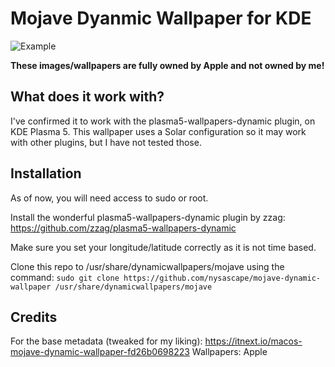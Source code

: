 # Mojave Dyanmic Wallpaper for KDE

![Example](https://i.imgur.com/0DvPB8S.png)

**These images/wallpapers are fully owned by Apple and not owned by me!**

## What does it work with?
I've confirmed it to work with the plasma5-wallpapers-dynamic plugin, on KDE Plasma 5.
This wallpaper uses a Solar configuration so it may work with other plugins, but I have not tested those.

## Installation
As of now, you will need access to sudo or root.

Install the wonderful plasma5-wallpapers-dynamic plugin by zzag: https://github.com/zzag/plasma5-wallpapers-dynamic

Make sure you set your longitude/latitude correctly as it is not time based.

Clone this repo to /usr/share/dynamicwallpapers/mojave using the command:
`sudo git clone https://github.com/nysascape/mojave-dynamic-wallpaper /usr/share/dynamicwallpapers/mojave`

## Credits
For the base metadata (tweaked for my liking): https://itnext.io/macos-mojave-dynamic-wallpaper-fd26b0698223
Wallpapers: Apple

